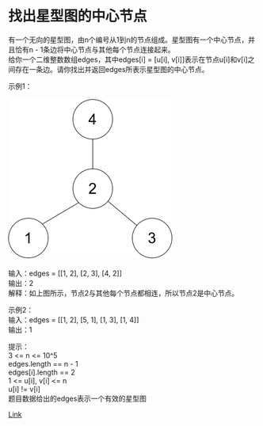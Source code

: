 <h1>找出星型图的中心节点</h1>

有一个无向的星型图，由n个编号从1到n的节点组成。星型图有一个中心节点，并且恰有n - 1条边将中心节点与其他每个节点连接起来。</br>
给你一个二维整数数组edges，其中edges[i] = [u[i], v[i]]表示在节点u[i]和v[i]之间存在一条边。请你找出并返回edges所表示星型图的中心节点。</br>

示例1：</br>
</br>![](./image/1.png)</br></br>
输入：edges = [[1, 2], [2, 3], [4, 2]]</br>
输出：2</br>
解释：如上图所示，节点2与其他每个节点都相连，所以节点2是中心节点。</br>

示例2：</br>
输入：edges = [[1, 2], [5, 1], [1, 3], [1, 4]]</br>
输出：1</br>

提示：</br>
3 <= n <= 10^5</br>
edges.length == n - 1</br>
edges[i].length == 2</br>
1 <= u[i], v[i] <= n</br>
u[i] != v[i]</br>
题目数据给出的edges表示一个有效的星型图</br>

[Link](https://leetcode-cn.com/problems/find-center-of-star-graph/)